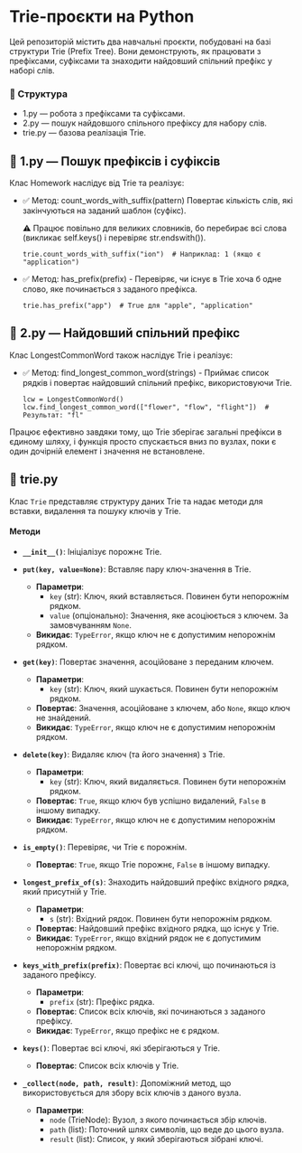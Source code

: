 #  Trie-проєкти на Python
Цей репозиторій містить два навчальні проєкти, побудовані на базі структури Trie (Prefix Tree). Вони демонструють, як працювати з префіксами, суфіксами та знаходити найдовший спільний префікс у наборі слів.

### 📂 Структура
- 1.py — робота з префіксами та суфіксами.
- 2.py — пошук найдовшого спільного префіксу для набору слів.
- trie.py — базова реалізація Trie.


## 📘 1.py — Пошук префіксів і суфіксів
Клас Homework наслідує від Trie та реалізує:
- ✅ Метод: count_words_with_suffix(pattern)
Повертає кількість слів, які закінчуються на заданий шаблон (суфікс).
  
  ⚠️ Працює повільно для великих словників, бо перебирає всі слова (викликає self.keys() і перевіряє str.endswith()).


      trie.count_words_with_suffix("ion")  # Наприклад: 1 (якщо є "application")

- ✅ Метод: has_prefix(prefix) - Перевіряє, чи існує в Trie хоча б одне слово, яке починається з заданого префікса.


      trie.has_prefix("app")  # True для "apple", "application"

## 📘 2.py — Найдовший спільний префікс

Клас LongestCommonWord також наслідує Trie і реалізує:

- ✅ Метод: find_longest_common_word(strings) - Приймає список рядків і повертає найдовший спільний префікс, використовуючи Trie.

      lcw = LongestCommonWord()
      lcw.find_longest_common_word(["flower", "flow", "flight"])  # Результат: "fl"

Працює ефективно завдяки тому, що Trie зберігає загальні префікси в єдиному шляху, і функція просто спускається вниз по вузлах, поки є один дочірній елемент і значення не встановлене.


## 📘 trie.py

Клас `Trie` представляє структуру даних Trie та надає методи для вставки, видалення та пошуку ключів у Trie.

#### Методи

- **`__init__()`**: Ініціалізує порожнє Trie.
- **`put(key, value=None)`**: Вставляє пару ключ-значення в Trie.
  - **Параметри**:
    - `key` (str): Ключ, який вставляється. Повинен бути непорожнім рядком.
    - `value` (опціонально): Значення, яке асоціюється з ключем. За замовчуванням `None`.
  - **Викидає**: `TypeError`, якщо ключ не є допустимим непорожнім рядком.

- **`get(key)`**: Повертає значення, асоційоване з переданим ключем.
  - **Параметри**:
    - `key` (str): Ключ, який шукається. Повинен бути непорожнім рядком.
  - **Повертає**: Значення, асоційоване з ключем, або `None`, якщо ключ не знайдений.
  - **Викидає**: `TypeError`, якщо ключ не є допустимим непорожнім рядком.

- **`delete(key)`**: Видаляє ключ (та його значення) з Trie.
  - **Параметри**:
    - `key` (str): Ключ, який видаляється. Повинен бути непорожнім рядком.
  - **Повертає**: `True`, якщо ключ був успішно видалений, `False` в іншому випадку.
  - **Викидає**: `TypeError`, якщо ключ не є допустимим непорожнім рядком.

- **`is_empty()`**: Перевіряє, чи Trie є порожнім.
  - **Повертає**: `True`, якщо Trie порожнє, `False` в іншому випадку.

- **`longest_prefix_of(s)`**: Знаходить найдовший префікс вхідного рядка, який присутній у Trie.
  - **Параметри**:
    - `s` (str): Вхідний рядок. Повинен бути непорожнім рядком.
  - **Повертає**: Найдовший префікс вхідного рядка, що існує у Trie.
  - **Викидає**: `TypeError`, якщо вхідний рядок не є допустимим непорожнім рядком.

- **`keys_with_prefix(prefix)`**: Повертає всі ключі, що починаються із заданого префіксу.
  - **Параметри**:
    - `prefix` (str): Префікс рядка.
  - **Повертає**: Список всіх ключів, які починаються з заданого префіксу.
  - **Викидає**: `TypeError`, якщо префікс не є рядком.

- **`keys()`**: Повертає всі ключі, які зберігаються у Trie.
  - **Повертає**: Список всіх ключів у Trie.

- **`_collect(node, path, result)`**: Допоміжний метод, що використовується для збору всіх ключів з даного вузла.
  - **Параметри**:
    - `node` (TrieNode): Вузол, з якого починається збір ключів.
    - `path` (list): Поточний шлях символів, що веде до цього вузла.
    - `result` (list): Список, у який зберігаються зібрані ключі.
